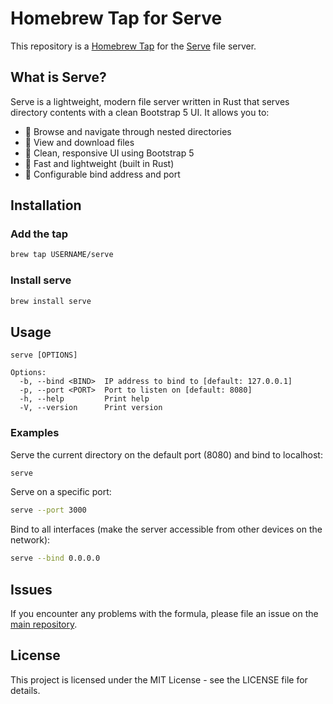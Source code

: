 # Homebrew Tap for Serve

This repository is a [Homebrew Tap](https://docs.brew.sh/Taps) for the [Serve](https://github.com/USERNAME/serve) file server.

## What is Serve?

Serve is a lightweight, modern file server written in Rust that serves directory contents with a clean Bootstrap 5 UI. It allows you to:

- 📂 Browse and navigate through nested directories
- 📄 View and download files
- 🎨 Clean, responsive UI using Bootstrap 5
- 🚀 Fast and lightweight (built in Rust)
- 🔧 Configurable bind address and port

## Installation

### Add the tap

```bash
brew tap USERNAME/serve
```

### Install serve

```bash
brew install serve
```

## Usage

```
serve [OPTIONS]

Options:
  -b, --bind <BIND>  IP address to bind to [default: 127.0.0.1]
  -p, --port <PORT>  Port to listen on [default: 8080]
  -h, --help         Print help
  -V, --version      Print version
```

### Examples

Serve the current directory on the default port (8080) and bind to localhost:
```bash
serve
```

Serve on a specific port:
```bash
serve --port 3000
```

Bind to all interfaces (make the server accessible from other devices on the network):
```bash
serve --bind 0.0.0.0
```

## Issues

If you encounter any problems with the formula, please file an issue on the [main repository](https://github.com/USERNAME/serve/issues).

## License

This project is licensed under the MIT License - see the LICENSE file for details.
